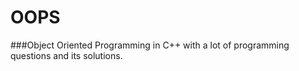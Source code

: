 # OOPS

###Object Oriented Programming in C++ with a lot of programming questions and its solutions.
